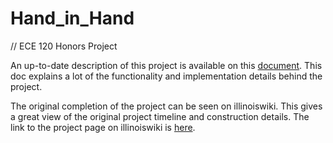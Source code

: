 # Hand_in_Hand
// ECE 120 Honors Project

An up-to-date description of this project is available on this [document](https://docs.google.com/document/d/1fnFFqMAPEsE3RhKEh91evqwD1-2J14pyX5Lz18mqjS4/edit). This doc explains a lot of the functionality and implementation details behind the project.

The original completion of the project can be seen on illinoiswiki. This gives a great view of the original project timeline and construction details. The link to the project page on illinoiswiki is [here](https://wiki.illinois.edu/wiki/display/ECE110HLSF15/Hand-in-Hand).
